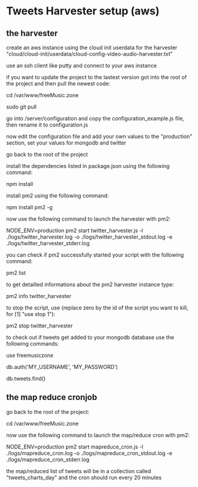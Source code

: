 # Tweets Harvester setup (aws)

## the harvester

create an aws instance using the cloud init userdata for the harvester "cloud/cloud-init/userdata/cloud-config-video-audio-harvester.txt"

use an ssh client like putty and connect to your aws instance

if you want to update the project to the lastest version got into the root of the project and then pull the newest code:

cd /var/www/freeMusic.zone

sudo git pull

go into /server/configuration and copy the configuration_example.js file, then rename it to configuration.js

now edit the configuration file and add your own values to the "production" section, set your values for mongodb and twitter

go back to the root of the project

install the dependencies listed in package.json using the following command:

npm install

install pm2 using the following command:

npm install pm2 -g

now use the following command to launch the harvester with pm2:

NODE_ENV=production pm2 start twitter_harvester.js -l ./logs/twitter_harvester.log -o ./logs/twitter_harvester_stdout.log -e ./logs/twitter_harvester_stderr.log

you can check if pm2 successfully started your script with the following command:

pm2 list

to get detailled informations about the pm2 harvester instance type:

pm2 info twitter_harvester

to stop the script, use (replace zero by the id of the script you want to kill, for [1] "use stop 1"):

pm2 stop twitter_harvester

to check out if tweets get added to your mongodb database use the following commands:

use freemusiczone

db.auth('MY_USERNAME', 'MY_PASSWORD')

db.tweets.find()

## the map reduce cronjob

go back to the root of the project:

cd /var/www/freeMusic.zone

now use the following command to launch the map/reduce cron with pm2:

NODE_ENV=production pm2 start mapreduce_cron.js -l ./logs/mapreduce_cron.log -o ./logs/mapreduce_cron_stdout.log -e ./logs/mapreduce_cron_stderr.log

the map/reduced list of tweets will be in a collection called "tweets_charts_day" and the cron should run every 20 minutes